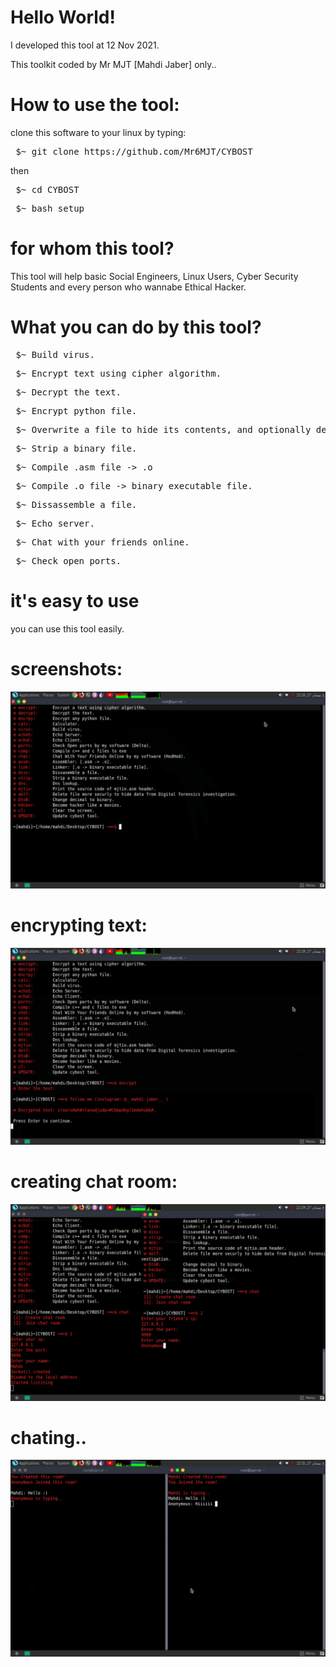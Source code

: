 # Hello World!

 I developed this tool at 12 Nov 2021.
 
 This toolkit coded by Mr MJT [Mahdi Jaber] only..


# How to use the tool:
clone this software to your linux by typing:

<pre> $~ git clone https://github.com/Mr6MJT/CYBOST </pre>

then

<pre> $~ cd CYBOST </pre>

<pre> $~ bash setup </pre>


# for whom this tool?
This tool will help basic Social Engineers, Linux Users, Cyber Security Students and every person who wannabe Ethical Hacker.




# What you can do by this tool?

<pre> $~ Build virus. </pre>

<pre> $~ Encrypt text using cipher algorithm. </pre>

<pre> $~ Decrypt the text.</pre>

<pre> $~ Encrypt python file.</pre>

<pre> $~ Overwrite a file to hide its contents, and optionally delete it.</pre>

<pre> $~ Strip a binary file.</pre>

<pre> $~ Compile .asm file -> .o</pre>

<pre> $~ Compile .o file -> binary executable file.</pre>

<pre> $~ Dissassemble a file.</pre>

<pre> $~ Echo server.</pre>

<pre> $~ Chat with your friends online.</pre>

<pre> $~ Check open ports.</pre>


# it's easy to use
you can use this tool easily.


# screenshots:
<img src="cybost1.png">

# encrypting text:
<img src="cybost2.png">

# creating chat room:
<img src="cybost3.png">

# chating..
<img src="cybost4.png">

